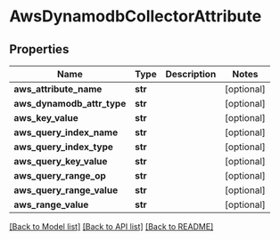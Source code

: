 # AwsDynamodbCollectorAttribute

## Properties
Name | Type | Description | Notes
------------ | ------------- | ------------- | -------------
**aws_attribute_name** | **str** |  | [optional] 
**aws_dynamodb_attr_type** | **str** |  | [optional] 
**aws_key_value** | **str** |  | [optional] 
**aws_query_index_name** | **str** |  | [optional] 
**aws_query_index_type** | **str** |  | [optional] 
**aws_query_key_value** | **str** |  | [optional] 
**aws_query_range_op** | **str** |  | [optional] 
**aws_query_range_value** | **str** |  | [optional] 
**aws_range_value** | **str** |  | [optional] 

[[Back to Model list]](../README.md#documentation-for-models) [[Back to API list]](../README.md#documentation-for-api-endpoints) [[Back to README]](../README.md)


